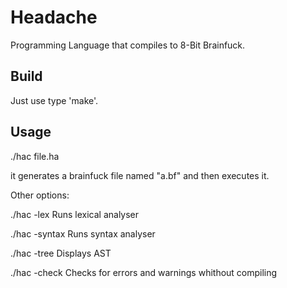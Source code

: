 # Headache
Programming Language that compiles to 8-Bit Brainfuck.

## Build

Just use type 'make'.

## Usage

./hac file.ha

it generates a brainfuck file named "a.bf" and then executes it.

Other options:

./hac -lex
	Runs lexical analyser

./hac -syntax
	Runs syntax analyser

./hac -tree
	Displays AST

./hac -check
	Checks for errors and warnings whithout compiling

